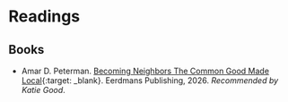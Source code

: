 # Readings

## Books

- Amar D. Peterman. [Becoming Neighbors The Common Good Made Local](https://www.eerdmans.com/9780802884121/becoming-neighbors/){:target: _blank}. Eerdmans Publishing, 2026. *Recommended by Katie Good*.
